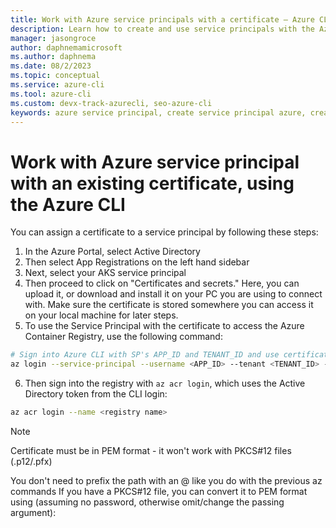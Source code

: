 ```yaml
---
title: Work with Azure service principals with a certificate – Azure CLI | Microsoft Docs
description: Learn how to create and use service principals with the Azure CLI. Use service principals with an existing certificate to gain control over which Azure resources can be accessed.
manager: jasongroce
author: daphnemamicrosoft
ms.author: daphnema
ms.date: 08/2/2023
ms.topic: conceptual
ms.service: azure-cli
ms.tool: azure-cli
ms.custom: devx-track-azurecli, seo-azure-cli
keywords: azure service principal, create service principal azure, create service principal azure cli
---
```


# Work with Azure service principal with an existing certificate, using the Azure CLI

You can assign a certificate to a service principal by following these steps:

1. In the Azure Portal, select Active Directory
2. Then select App Registrations on the left hand sidebar
3. Next, select your AKS service principal
4. Then proceed to click on "Certificates and secrets." Here, you can upload it, or download and install it on your PC you are using to connect with. Make sure the certificate is stored somewhere you can access it on your local machine for later steps.
5. To use the Service Principal with the certificate to access the Azure Container Registry, use the following command:

```bash
# Sign into Azure CLI with SP's APP_ID and TENANT_ID and use certificate as password
az login --service-principal --username <APP_ID> --tenant <TENANT_ID> --password </path/to/cert PEM or DER file>
```

6. Then sign into the registry with `az acr login`, which uses the Active Directory token from the CLI login:

```bash
az acr login --name <registry name>
```

> [!NOTE]
> Certificate must be in PEM format - it won't work with PKCS#12 files (.p12/.pfx)
>
> You don't need to prefix the path with an @ like you do with the previous az commands
If you have a PKCS#12 file, you can convert it to PEM format using (assuming no password, otherwise omit/change the passing argument):

